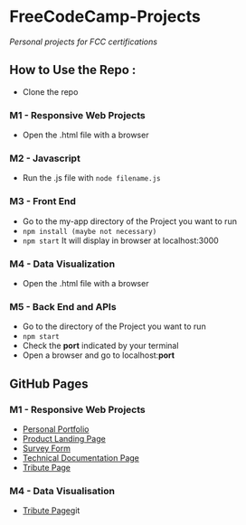# FreeCodeCamp-Projects
*Personal projects for FCC certifications*
## How to Use the Repo :
* Clone the repo
### M1 - Responsive Web Projects
* Open the .html file with a browser
### M2 - Javascript
* Run the .js file with `node filename.js` 
### M3 - Front End
* Go to the my-app directory of the Project you want to run
* `npm install (maybe not necessary)`
* `npm start` 
It will display in browser at localhost:3000
### M4 - Data Visualization
* Open the .html file with a browser
### M5 - Back End and APIs
* Go to the directory of the Project you want to run
* `npm start` 
* Check the **port** indicated by your terminal
* Open a browser and go to localhost:**port**
## GitHub Pages
### M1 - Responsive Web Projects
* [Personal Portfolio](https://leo-marie.github.io/FreeCodeCamp-Projects/M1%20-%20Responsive%20Web%20Design/Personal%20Portfolio%20Webpage/Personal%20Portfolio%20Webpage.html)
* [Product Landing Page](https://leo-marie.github.io/FreeCodeCamp-Projects/M1%20-%20Responsive%20Web%20Design/Product%20Landing%20Page/Product%20Landing%20Page.html)
* [Survey Form](https://leo-marie.github.io/FreeCodeCamp-Projects/M1%20-%20Responsive%20Web%20Design/Survey%20Form/Survey%20Form.html)
* [Technical Documentation Page](https://leo-marie.github.io/FreeCodeCamp-Projects/M1%20-%20Responsive%20Web%20Design/Technical%20Documentation%20Page/Technical%20Documentation%20Page.html)
* [Tribute Page](https://leo-marie.github.io/FreeCodeCamp-Projects/M1%20-%20Responsive%20Web%20Design/Tribute%20Page/Tribute%20Page.html)
### M4 - Data Visualisation
* [Tribute Page](https://leo-marie.github.io/FreeCodeCamp-Projects/M1%20-%20Responsive%20Web%20Design/Tribute%20Page/Tribute%20Page.html)git 